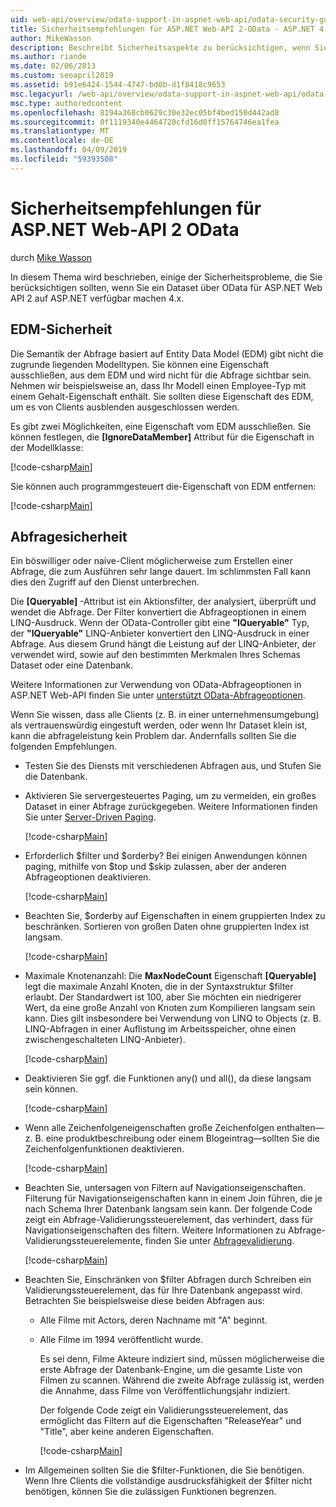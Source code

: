 ```yaml
---
uid: web-api/overview/odata-support-in-aspnet-web-api/odata-security-guidance
title: Sicherheitsempfehlungen für ASP.NET Web-API 2-OData - ASP.NET 4.x
author: MikeWasson
description: Beschreibt Sicherheitsaspekte zu berücksichtigen, wenn Sie ein Dataset über OData für ASP.NET Web API 2 auf ASP.NET verfügbar machen 4.x.
ms.author: riande
ms.date: 02/06/2013
ms.custom: seoapril2019
ms.assetid: b91e6424-1544-4747-bd0b-d1f8418c9653
msc.legacyurl: /web-api/overview/odata-support-in-aspnet-web-api/odata-security-guidance
msc.type: authoredcontent
ms.openlocfilehash: 8194a368cb0629c30e32ec05bf4bed150d442ad8
ms.sourcegitcommit: 0f1119340e4464720cfd16d0ff15764746ea1fea
ms.translationtype: MT
ms.contentlocale: de-DE
ms.lasthandoff: 04/09/2019
ms.locfileid: "59393508"
---
```

# <a name="security-guidance-for-aspnet-web-api-2-odata"></a>Sicherheitsempfehlungen für ASP.NET Web-API 2 OData

durch [Mike Wasson](https://github.com/MikeWasson)

In diesem Thema wird beschrieben, einige der Sicherheitsprobleme, die Sie berücksichtigen sollten, wenn Sie ein Dataset über OData für ASP.NET Web API 2 auf ASP.NET verfügbar machen 4.x.

## <a name="edm-security"></a>EDM-Sicherheit

Die Semantik der Abfrage basiert auf Entity Data Model (EDM) gibt nicht die zugrunde liegenden Modelltypen. Sie können eine Eigenschaft ausschließen, aus dem EDM und wird nicht für die Abfrage sichtbar sein. Nehmen wir beispielsweise an, dass Ihr Modell einen Employee-Typ mit einem Gehalt-Eigenschaft enthält. Sie sollten diese Eigenschaft des EDM, um es von Clients ausblenden ausgeschlossen werden.

Es gibt zwei Möglichkeiten, eine Eigenschaft vom EDM ausschließen. Sie können festlegen, die **[IgnoreDataMember]** Attribut für die Eigenschaft in der Modellklasse:

[!code-csharp[Main](odata-security-guidance/samples/sample1.cs)]

Sie können auch programmgesteuert die-Eigenschaft von EDM entfernen:

[!code-csharp[Main](odata-security-guidance/samples/sample2.cs)]

## <a name="query-security"></a>Abfragesicherheit

Ein böswilliger oder naive-Client möglicherweise zum Erstellen einer Abfrage, die zum Ausführen sehr lange dauert. Im schlimmsten Fall kann dies den Zugriff auf den Dienst unterbrechen.

Die **[Queryable]** -Attribut ist ein Aktionsfilter, der analysiert, überprüft und wendet die Abfrage. Der Filter konvertiert die Abfrageoptionen in einem LINQ-Ausdruck. Wenn der OData-Controller gibt eine **"IQueryable"** Typ, der **"IQueryable"** LINQ-Anbieter konvertiert den LINQ-Ausdruck in einer Abfrage. Aus diesem Grund hängt die Leistung auf der LINQ-Anbieter, der verwendet wird, sowie auf den bestimmten Merkmalen Ihres Schemas Dataset oder eine Datenbank.

Weitere Informationen zur Verwendung von OData-Abfrageoptionen in ASP.NET Web-API finden Sie unter [unterstützt OData-Abfrageoptionen](supporting-odata-query-options.md).

Wenn Sie wissen, dass alle Clients (z. B. in einer unternehmensumgebung) als vertrauenswürdig eingestuft werden, oder wenn Ihr Dataset klein ist, kann die abfrageleistung kein Problem dar. Andernfalls sollten Sie die folgenden Empfehlungen.

- Testen Sie des Diensts mit verschiedenen Abfragen aus, und Stufen Sie die Datenbank.
- Aktivieren Sie servergesteuertes Paging, um zu vermeiden, ein großes Dataset in einer Abfrage zurückgegeben. Weitere Informationen finden Sie unter [Server-Driven Paging](supporting-odata-query-options.md#server-paging). 

    [!code-csharp[Main](odata-security-guidance/samples/sample3.cs)]
- Erforderlich $filter und $orderby? Bei einigen Anwendungen können paging, mithilfe von $top und $skip zulassen, aber der anderen Abfrageoptionen deaktivieren. 

    [!code-csharp[Main](odata-security-guidance/samples/sample4.cs)]
- Beachten Sie, $orderby auf Eigenschaften in einem gruppierten Index zu beschränken. Sortieren von großen Daten ohne gruppierten Index ist langsam. 

    [!code-csharp[Main](odata-security-guidance/samples/sample5.cs)]
- Maximale Knotenanzahl: Die **MaxNodeCount** Eigenschaft **[Queryable]** legt die maximale Anzahl Knoten, die in der Syntaxstruktur $filter erlaubt. Der Standardwert ist 100, aber Sie möchten ein niedrigerer Wert, da eine große Anzahl von Knoten zum Kompilieren langsam sein kann. Dies gilt insbesondere bei Verwendung von LINQ to Objects (z. B. LINQ-Abfragen in einer Auflistung im Arbeitsspeicher, ohne einen zwischengeschalteten LINQ-Anbieter). 

    [!code-csharp[Main](odata-security-guidance/samples/sample6.cs)]
- Deaktivieren Sie ggf. die Funktionen any() und all(), da diese langsam sein können. 

    [!code-csharp[Main](odata-security-guidance/samples/sample7.cs)]
- Wenn alle Zeichenfolgeneigenschaften große Zeichenfolgen enthalten&#8212;z. B. eine produktbeschreibung oder einem Blogeintrag&#8212;sollten Sie die Zeichenfolgenfunktionen deaktivieren. 

    [!code-csharp[Main](odata-security-guidance/samples/sample8.cs)]
- Beachten Sie, untersagen von Filtern auf Navigationseigenschaften. Filterung für Navigationseigenschaften kann in einem Join führen, die je nach Schema Ihrer Datenbank langsam sein kann. Der folgende Code zeigt ein Abfrage-Validierungssteuerelement, das verhindert, dass für Navigationseigenschaften des filtern. Weitere Informationen zu Abfrage-Validierungssteuerelemente, finden Sie unter [Abfragevalidierung](supporting-odata-query-options.md#query-validation). 

    [!code-csharp[Main](odata-security-guidance/samples/sample9.cs)]
- Beachten Sie, Einschränken von $filter Abfragen durch Schreiben ein Validierungssteuerelement, das für Ihre Datenbank angepasst wird. Betrachten Sie beispielsweise diese beiden Abfragen aus: 

  - Alle Filme mit Actors, deren Nachname mit "A" beginnt.
  - Alle Filme im 1994 veröffentlicht wurde.

    Es sei denn, Filme Akteure indiziert sind, müssen möglicherweise die erste Abfrage der Datenbank-Engine, um die gesamte Liste von Filmen zu scannen. Während die zweite Abfrage zulässig ist, werden die Annahme, dass Filme von Veröffentlichungsjahr indiziert.

    Der folgende Code zeigt ein Validierungssteuerelement, das ermöglicht das Filtern auf die Eigenschaften "ReleaseYear" und "Title", aber keine anderen Eigenschaften.

    [!code-csharp[Main](odata-security-guidance/samples/sample10.cs)]
- Im Allgemeinen sollten Sie die $filter-Funktionen, die Sie benötigen. Wenn Ihre Clients die vollständige ausdrucksfähigkeit der $filter nicht benötigen, können Sie die zulässigen Funktionen begrenzen.
